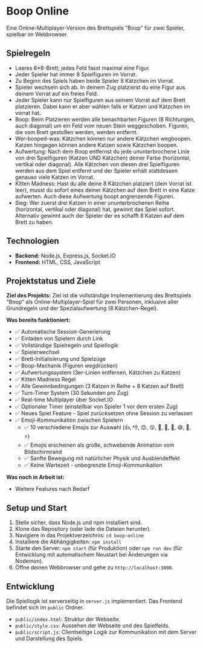 # Boop Online

Eine Online-Multiplayer-Version des Brettspiels "Boop" für zwei Spieler, spielbar im Webbrowser.

## Spielregeln

- Leeres 6×6-Brett; jedes Feld fasst maximal eine Figur.
- Jeder Spieler hat immer 8 Spielfiguren im Vorrat.
- Zu Beginn des Spiels haben beide Spieler 8 Kätzchen im Vorrat.
- Spieler wechseln sich ab. In deinem Zug platzierst du eine Figur aus deinem Vorrat auf ein freies Feld.
- Jeder Spieler kann nur Spielfiguren aus seinem Vorrat auf dem Brett platzieren. Dabei kann er aber wählen falls er Katzen und Kätzchen im vorrat hat.
- Boop: Beim Platzieren werden alle benachbarten Figuren (8 Richtungen, auch diagonal) um ein Feld vom neuen Stein weggeschoben. Figuren, die vom Brett gestoßen werden, werden entfernt.
- Wer-booped-was: Kätzchen können nur andere Kätzchen wegboopen. Katzen hingegen können andere Katzen sowie Kätzchen boopen.
- Aufwertung: Nach dem Boop entfernst du jede ununterbrochene Linie von drei Spielfiguren (Katzen UND Kätzchen) deiner Farbe (horizontal, vertikal oder diagonal). Alle Kätzchen von diesen drei Spielfiguren werden aus dem Spiel entfernt und der Spieler erhält stattdessen genauso viele Katzen im Vorrat.
- Kitten Madness: Hast du alle deine 8 Kätzchen platziert (dein Vorrat ist leer), musst du sofort eines deiner Kätzchen auf dem Brett in eine Katze aufwerten. Auch diese Aufwertung boopt angrenzende Figuren.
- Sieg: Wer zuerst drei Katzen in einer ununterbrochenen Reihe (horizontal, vertikal oder diagonal) hat, gewinnt das Spiel sofort. Alternativ gewinnt auch der Spieler der es schafft 8 Katzen auf dem Brett zu haben.

## Technologien

- **Backend:** Node.js, Express.js, Socket.IO
- **Frontend:** HTML, CSS, JavaScript

## Projektstatus und Ziele

**Ziel des Projekts:**
Ziel ist die vollständige Implementierung des Brettspiels "Boop" als Online-Multiplayer-Spiel für zwei Personen, inklusive aller Grundregeln und der Spezialaufwertung (8 Kätzchen-Regel).

**Was bereits funktioniert:**

- ✅ Automatische Session-Generierung
- ✅ Einladen von Spielern durch Link
- ✅ Vollständige Spielregeln und Spiellogik
- ✅ Spielerwechsel
- ✅ Brett-Initialisierung und Spielzüge
- ✅ Boop-Mechanik (Figuren wegdrücken)
- ✅ Aufwertungssystem (3er-Linien entfernen, Kätzchen zu Katzen)
- ✅ Kitten Madness Regel
- ✅ Alle Gewinnbedingungen (3 Katzen in Reihe + 8 Katzen auf Brett)
- ✅ Turn-Timer System (30 Sekunden pro Zug)
- ✅ Real-time Multiplayer über Socket.IO
- ✅ Optionaler Timer (einstellbar von Spieler 1 vor dem ersten Zug)
- ✅ Neues Spiel Feature - Spiel zurücksetzen ohne Session zu verlassen
- ✅ Emoji-Kommunikation zwischen Spielern
    - ✅ 10 verschiedene Emojis zur Auswahl (👍, 👎, 😊, 😮, 🤔, 😤, 🎉, 😅, 🤦, ⚡)
    - ✅ Emojis erscheinen als große, schwebende Animation vom Bildschirmrand
    - ✅ Sanfte Bewegung mit natürlicher Physik und Ausblendeffekt
    - ✅ Keine Wartezeit - unbegrenzte Emoji-Kommunikation

**Was noch in Arbeit ist:**
- Weitere Features nach Bedarf
    


## Setup und Start

1.  Stelle sicher, dass Node.js und npm installiert sind.
2.  Klone das Repository (oder lade die Dateien herunter).
3.  Navigiere in das Projektverzeichnis: `cd boop-online`
4.  Installiere die Abhängigkeiten: `npm install`
5.  Starte den Server: `npm start` (für Produktion) oder `npm run dev` (für Entwicklung mit automatischem Neustart bei Änderungen via Nodemon).
6.  Öffne deinen Webbrowser und gehe zu `http://localhost:3000`.

## Entwicklung

Die Spiellogik ist serverseitig in `server.js` implementiert. Das Frontend befindet sich im `public` Ordner.

- `public/index.html`: Struktur der Webseite.
- `public/style.css`: Aussehen der Webseite und des Spielfelds.
- `public/script.js`: Clientseitige Logik zur Kommunikation mit dem Server und Darstellung des Spiels.
